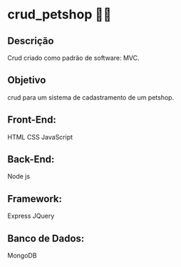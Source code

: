 # crud_petshop 	:technologist:

<h2>Descrição</h2>
Crud criado como padrão de software: MVC. 

<h2>Objetivo</h2>
crud para um sistema de cadastramento de um petshop.  

<h2>Front-End:</h2>
HTML 
CSS
JavaScript 

<h2>Back-End:</h2>
Node js

<h2>Framework:</h2>
Express 
JQuery

<h2>Banco de Dados: </h2>
MongoDB
